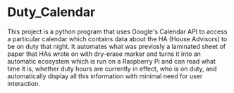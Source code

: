 # Duty_Calendar

This project is a python program that uses Google's Calendar API to access a particular calendar which contains data about the HA (House Advisors) to be on duty that night.
It automates what was previosly a laminated sheet of paper that HAs wrote on with dry-erase marker and turns it into an automatic ecosystem which is run on a Raspberry Pi and can read what time it is, whether duty hours are currently in effect, who is on duty, and automatically display all this information with minimal need for user interaction.
